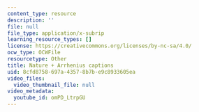 ```yaml
---
content_type: resource
description: ''
file: null
file_type: application/x-subrip
learning_resource_types: []
license: https://creativecommons.org/licenses/by-nc-sa/4.0/
ocw_type: OCWFile
resourcetype: Other
title: Nature + Arrhenius captions
uid: 8cfd8758-697a-4357-8b7b-e9c8933605ea
video_files:
  video_thumbnail_file: null
video_metadata:
  youtube_id: omPD_LtrpGU
---
```

